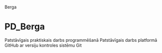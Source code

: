 Berga
# PD_Berga
Patstāvīgais praktiskais darbs programmēšanā
Patstāvīgais darbs platformā GitHub ar versiju kontroles sistēmu Git
